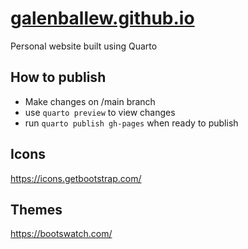 # [galenballew.github.io](https://galenballew.github.io)
Personal website built using Quarto

## How to publish
- Make changes on /main branch
- use `quarto preview` to view changes
- run `quarto publish gh-pages` when ready to publish


## Icons
https://icons.getbootstrap.com/

## Themes
https://bootswatch.com/